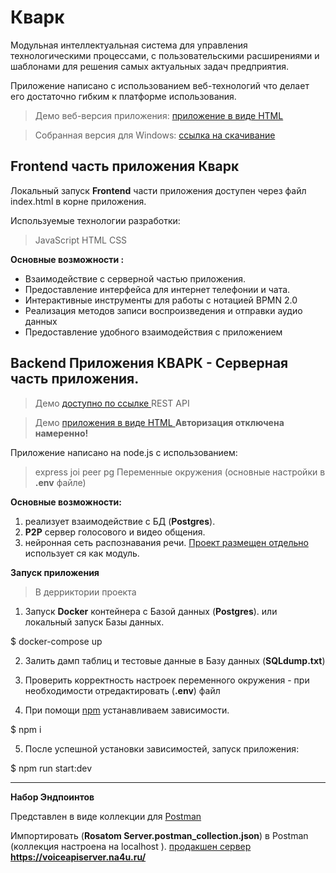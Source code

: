 # Кварк
Модульная интеллектуальная система для управления технологическими процессами, с пользовательскими расширениями и шаблонами для решения самых актуальных задач предприятия.

Приложение написано с использованием веб-технологий что делает его достаточно гибким к платформе использования.

> Демо веб-версия приложения: [приложение в виде HTML ](http://voiceapiserver.na4u.ru/static/demoApp/index.html)

> Собранная версия для Windows: [ссылка на скачивание](https://dropmefiles.com/dS7tS)

## Frontend часть приложения Кварк

Локальный запуск **Frontend** части приложения доступен через файл  index.html  в корне приложения.

Используемые технологии разработки:
> JavaScript
> HTML
> CSS

**Основные возможности :**

* Взаимодействие с серверной частью приложения.
* Предоставление интерфейса для интернет телефонии и чата.
* Интерактивные инструменты для работы с нотацией BPMN 2.0
* Реализация методов записи воспроизведения и отправки аудио данных
* Предоставление удобного взаимодействия с приложением

## Backend Приложения КВАРК - Серверная часть приложения.
> Демо [доступно по ссылке ](https://voiceapiserver.na4u.ru/) REST API

> Демо [приложения в виде HTML ](http://voiceapiserver.na4u.ru/static/demoApp/index.html) **Авторизация отключена намеренно!**

Приложение написано на node.js с использованием:

> express
> joi
> peer
> pg
> Переменные окружения (основные настройки в **.env** файле)

**Основные возможности:**

1. реализует взаимодействие с БД (**Postgres**).
2. **P2P** сервер голосового и видео общения.
3. нейронная сеть распознавания речи. [Проект размещен отдельно](https://github.com/sovaai/sova-asr) использует ся как модуль.

**Запуск приложения**

> В дерриктории проекта

1. Запуск **Docker** контейнера с Базой данных (**Postgres**). или локальный запуск Базы данных.

$ docker-compose up

2. Залить дамп таблиц и тестовые данные в Базу данных (**SQLdump.txt**)

3. Проверить корректность настроек переменного окружения - при необходимости отредактировать (**.env**) файл

4. При помощи [npm](https://npmjs.org/) устанавливаем зависимости.

$ npm i

5. После успешной установки зависимостей, запуск приложения:

$ npm run start:dev

---

**Набор Эндпоинтов**

Представлен в виде коллекции для [Postman](https://www.postman.com/downloads/)

Импортировать (**Rosatom Server.postman_collection.json**) в Postman (коллекция настроена на localhost ). [продакшен сервер](https://voiceapiserver.na4u.ru/) **https://voiceapiserver.na4u.ru/**
